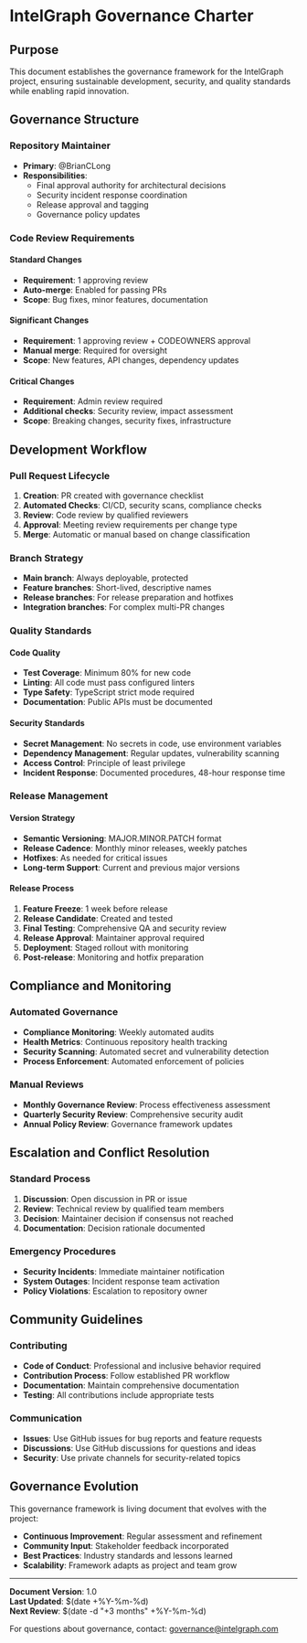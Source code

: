 # IntelGraph Governance Charter

## Purpose

This document establishes the governance framework for the IntelGraph project, ensuring sustainable development, security, and quality standards while enabling rapid innovation.

## Governance Structure

### Repository Maintainer

- **Primary**: @BrianCLong
- **Responsibilities**:
  - Final approval authority for architectural decisions
  - Security incident response coordination
  - Release approval and tagging
  - Governance policy updates

### Code Review Requirements

#### Standard Changes

- **Requirement**: 1 approving review
- **Auto-merge**: Enabled for passing PRs
- **Scope**: Bug fixes, minor features, documentation

#### Significant Changes

- **Requirement**: 1 approving review + CODEOWNERS approval
- **Manual merge**: Required for oversight
- **Scope**: New features, API changes, dependency updates

#### Critical Changes

- **Requirement**: Admin review required
- **Additional checks**: Security review, impact assessment
- **Scope**: Breaking changes, security fixes, infrastructure

## Development Workflow

### Pull Request Lifecycle

1. **Creation**: PR created with governance checklist
2. **Automated Checks**: CI/CD, security scans, compliance checks
3. **Review**: Code review by qualified reviewers
4. **Approval**: Meeting review requirements per change type
5. **Merge**: Automatic or manual based on change classification

### Branch Strategy

- **Main branch**: Always deployable, protected
- **Feature branches**: Short-lived, descriptive names
- **Release branches**: For release preparation and hotfixes
- **Integration branches**: For complex multi-PR changes

### Quality Standards

#### Code Quality

- **Test Coverage**: Minimum 80% for new code
- **Linting**: All code must pass configured linters
- **Type Safety**: TypeScript strict mode required
- **Documentation**: Public APIs must be documented

#### Security Standards

- **Secret Management**: No secrets in code, use environment variables
- **Dependency Management**: Regular updates, vulnerability scanning
- **Access Control**: Principle of least privilege
- **Incident Response**: Documented procedures, 48-hour response time

### Release Management

#### Version Strategy

- **Semantic Versioning**: MAJOR.MINOR.PATCH format
- **Release Cadence**: Monthly minor releases, weekly patches
- **Hotfixes**: As needed for critical issues
- **Long-term Support**: Current and previous major versions

#### Release Process

1. **Feature Freeze**: 1 week before release
2. **Release Candidate**: Created and tested
3. **Final Testing**: Comprehensive QA and security review
4. **Release Approval**: Maintainer approval required
5. **Deployment**: Staged rollout with monitoring
6. **Post-release**: Monitoring and hotfix preparation

## Compliance and Monitoring

### Automated Governance

- **Compliance Monitoring**: Weekly automated audits
- **Health Metrics**: Continuous repository health tracking
- **Security Scanning**: Automated secret and vulnerability detection
- **Process Enforcement**: Automated enforcement of policies

### Manual Reviews

- **Monthly Governance Review**: Process effectiveness assessment
- **Quarterly Security Review**: Comprehensive security audit
- **Annual Policy Review**: Governance framework updates

## Escalation and Conflict Resolution

### Standard Process

1. **Discussion**: Open discussion in PR or issue
2. **Review**: Technical review by qualified team members
3. **Decision**: Maintainer decision if consensus not reached
4. **Documentation**: Decision rationale documented

### Emergency Procedures

- **Security Incidents**: Immediate maintainer notification
- **System Outages**: Incident response team activation
- **Policy Violations**: Escalation to repository owner

## Community Guidelines

### Contributing

- **Code of Conduct**: Professional and inclusive behavior required
- **Contribution Process**: Follow established PR workflow
- **Documentation**: Maintain comprehensive documentation
- **Testing**: All contributions include appropriate tests

### Communication

- **Issues**: Use GitHub issues for bug reports and feature requests
- **Discussions**: Use GitHub discussions for questions and ideas
- **Security**: Use private channels for security-related topics

## Governance Evolution

This governance framework is living document that evolves with the project:

- **Continuous Improvement**: Regular assessment and refinement
- **Community Input**: Stakeholder feedback incorporated
- **Best Practices**: Industry standards and lessons learned
- **Scalability**: Framework adapts as project and team grow

---

**Document Version**: 1.0  
**Last Updated**: $(date +%Y-%m-%d)  
**Next Review**: $(date -d "+3 months" +%Y-%m-%d)

For questions about governance, contact: governance@intelgraph.com

